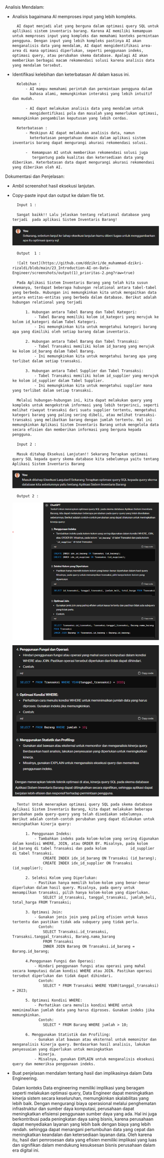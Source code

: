 Analisis Mendalam:

- Analisis bagaimana AI memproses input yang lebih kompleks.
        
        AI dapat menjadi alat yang berguna dalam optimasi query SQL untuk apllikasi sistem inventaris barang. Karena AI memiliki kemampuan untuk memproses input yang kompleks dan memahami konteks permintaan pengguna. Dengan input yang lebih kompleks pastinya AI akan menganalisis data yang mendalam, AI dapat mengidentifikasi area-area di mana optimasi diperlukan, seperti penggunaan indeks, optimasi query, atau perubahan skema database. Apalagi AI akan memberikan berbagai macam rekomendasi solusi karena analisis data yang mendalam tersebut.


- Identifikasi kelebihan dan keterbatasan AI dalam kasus ini.

        Kelebihan :
            - AI mampu memahami perintah dan permintaan pengguna dalam  
              bahasa alami, memungkinkan interaksi yang lebih intuitif dan mudah.

            - AI dapat melakukan analisis data yang mendalam untuk      
              mengidentifikasi pola dan masalah yang memerlukan optimasi, memungkinkan pengambilan keputusan yang lebih cerdas.
        
        Keterbatasan :
            - Meskipun AI dapat melakukan analisis data, namun 
              keterbatasan pengetahuan domain dalam aplikasi sistem inventaris barang dapat mengurangi akurasi rekomendasi solusi.
            
            -  Kemampuan AI untuk memberikan rekomendasi solusi juga
               tergantung pada kualitas dan ketersediaan data yang diberikan. Keterbatasan data dapat mengurangi akurasi rekomendasi yang diberikan oleh AI.


Dokumentasi dan Penjelasan:

- Ambil screenshot hasil eksekusi lanjutan.

- Copy-paste input dan output ke dalam file txt.
    
        Input 1 :

        Sangat baikk!! Lalu jelaskan tentang relational database yang terjadi  pada aplikasi Sistem Inventaris Barang!

    ![alt text](https://github.com/ddzikri/de_muhammad-dzikri-rizaldi/blob/main/23_Introduction-AI-on-Data-Engineer/screenshots/input(1)_prioritas-2.png?raw=true)

        Output  1 :

        ![alt text](https://github.com/ddzikri/de_muhammad-dzikri-rizaldi/blob/main/23_Introduction-AI-on-Data-Engineer/screenshots/output(1)_prioritas-2.png?raw=true)

        Pada Aplikasi Sistem Inventaris Barang yang telah kita susun skemanya, terdapat beberapa hubungan relational antara tabel-tabel yang berbeda. Hubungan ini memungkinkan kita untuk mengaitkan data antara entitas-entitas yang berbeda dalam database. Berikut adalah hubungan relational yang terjadi

            1. Hubungan antara Tabel Barang dan Tabel Kategori:
                - Tabel Barang memiliki kolom id_kategori yang merujuk ke kolom id_kategori dalam Tabel Kategori.
                - Ini memungkinkan kita untuk mengetahui kategori barang apa yang dimiliki oleh setiap barang dalam inventaris.

            2. Hubungan antara Tabel Barang dan Tabel Transaksi:
                - Tabel Transaksi memiliki kolom id_barang yang merujuk ke kolom id_barang dalam Tabel Barang.
                - Ini memungkinkan kita untuk mengetahui barang apa yang terlibat dalam setiap transaksi.

            3. Hubungan antara Tabel Supplier dan Tabel Transaksi:
                - Tabel Transaksi memiliki kolom id_supplier yang merujuk ke kolom id_supplier dalam Tabel Supplier.
                - Ini memungkinkan kita untuk mengetahui supplier mana yang terlibat dalam setiap transaksi.

        Melalui hubungan-hubungan ini, kita dapat melakukan query yang kompleks untuk mengekstrak informasi yang lebih terperinci, seperti melihat riwayat transaksi dari suatu supplier tertentu, mengetahui kategori barang yang paling sering dibeli, atau melihat transaksi-transaksi yang melibatkan barang dengan jumlah tertentu. Hal ini memungkinkan Aplikasi Sistem Inventaris Barang untuk mengelola data secara efisien dan memberikan informasi yang berguna kepada pengguna.

        Input 2 : 

        Masuk ditahap Eksekusi Lanjutan!! Sekarang Terapkan optimasi query SQL kepada query skema database kita sebelumnya yaitu tentang Aplikasi Sistem Inventaris Barang

    ![alt text](https://github.com/ddzikri/de_muhammad-dzikri-rizaldi/blob/main/23_Introduction-AI-on-Data-Engineer/screenshots/input(2)_prioritas-2.png?raw=true)

        Output 2 :

    ![alt text](https://github.com/ddzikri/de_muhammad-dzikri-rizaldi/blob/main/23_Introduction-AI-on-Data-Engineer/screenshots/output(2)_prioritas-2.png?raw=true)

    ![alt text](https://github.com/ddzikri/de_muhammad-dzikri-rizaldi/blob/main/23_Introduction-AI-on-Data-Engineer/screenshots/output(2.1)_prioritas-2.png?raw=true)

        Tentu! Untuk menerapkan optimasi query SQL pada skema database Aplikasi Sistem Inventaris Barang, kita dapat melakukan beberapa perubahan pada query-query yang telah disediakan sebelumnya. Berikut adalah contoh-contoh perubahan yang dapat dilakukan untuk meningkatkan kinerja query:

            1. Penggunaan Indeks:
                - Tambahkan indeks pada kolom-kolom yang sering digunakan dalam kondisi WHERE, JOIN, atau ORDER BY. Misalnya, pada kolom id_barang di tabel Transaksi dan pada kolom           id_supplier di tabel Transaksi.
                    CREATE INDEX idx_id_barang ON Transaksi (id_barang);
                    CREATE INDEX idx_id_supplier ON Transaksi (id_supplier);

            2. Seleksi Kolom yang Diperlukan:
                - Pastikan hanya memilih kolom-kolom yang benar-benar diperlukan dalam hasil query. Misalnya, pada query untuk menampilkan transaksi, pilih hanya kolom-kolom yang diperlukan.
                    SELECT id_transaksi, tanggal_transaksi, jumlah_beli, total_harga FROM Transaksi;

            3. Optimasi Join:
                - Gunakan jenis join yang paling efisien untuk kasus tertentu dan pastikan tidak ada subquery yang tidak perlu.
                  Contoh:
                    SELECT Transaksi.id_transaksi, Transaksi.tanggal_transaksi, Barang.nama_barang
                    FROM Transaksi
                    INNER JOIN Barang ON Transaksi.id_barang = Barang.id_barang;
                    
            4.Penggunaan Fungsi dan Operasi:
                - Hindari penggunaan fungsi atau operasi yang mahal secara komputasi dalam kondisi WHERE atau JOIN. Pastikan operasi tersebut diperlukan dan tidak dapat dihindari.
                  Contoh:
                    SELECT * FROM Transaksi WHERE YEAR(tanggal_transaksi) = 2023;

            5. Optimasi Kondisi WHERE:
                - Perhatikan cara menulis kondisi WHERE untuk meminimalkan jumlah data yang harus diproses. Gunakan indeks jika memungkinkan.
                  Contoh:
                    SELECT * FROM Barang WHERE jumlah > 10;

            6. Menggunakan Statistik dan Profiling:
                - Gunakan alat bawaan atau eksternal untuk memonitor dan menganalisis kinerja query. Berdasarkan hasil analisis, lakukan penyesuaian yang diperlukan untuk meningkatkan   
                  kinerja.
                - Misalnya, gunakan EXPLAIN untuk menganalisis eksekusi query dan memeriksa penggunaan indeks.  

- Buat penjelasan mendalam tentang hasil dan implikasinya dalam Data Engineering.

    Dalam konteks Data engineering memiliki implikasi yang beragam seperti melakukan optimasi query, Data Engineer dapat meningkatkan kinerja sistem secara keseluruhan, memungkinkan skalabilitas yang lebih baik. Dengan mengurangi biaya operasional melalui penghematan infrastruktur dan sumber daya komputasi, perusahaan dapat meningkatkan efisiensi penggunaan sumber daya yang ada. Hal ini juga berkontribusi pada peningkatan daya saing bisnis, karena perusahaan dapat menyediakan layanan yang lebih baik dengan biaya yang lebih rendah. sehingga dapat menangani pertumbuhan data yang cepat dan meningkatkan keandalan dan ketersediaan layanan data. Oleh karena itu, hasil dari pemrosesan data yang efisien memiliki implikasi yang luas dan signifikan dalam mendukung kesuksesan bisnis perusahaan dalam era digital ini.